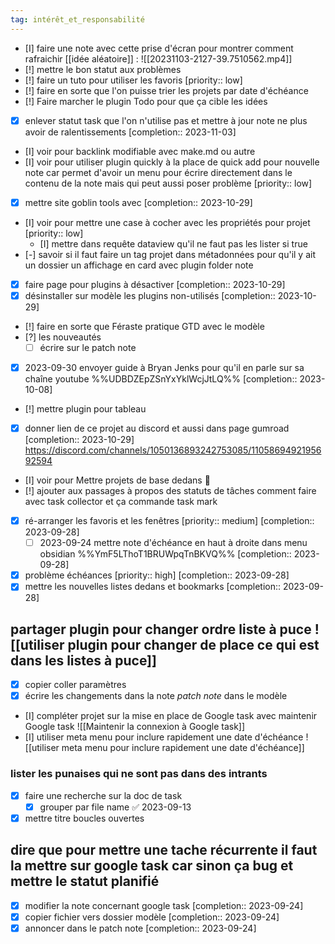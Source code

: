 ```yaml
---
tag: intérêt_et_responsabilité
---
```

- [I] faire une note avec cette prise d'écran pour montrer comment rafraichir [[idée aléatoire]] : ![[20231103-2127-39.7510562.mp4]]
- [!] mettre le bon statut aux problèmes  
- [!] faire un tuto pour utiliser les favoris  [priority:: low]
- [!] faire en sorte que l'on puisse trier les projets par date d'échéance
- [!] Faire marcher le plugin Todo pour que ça cible les idées 
- [x] enlever statut task que l'on n'utilise pas et mettre à jour note ne plus avoir de ralentissements  [completion:: 2023-11-03]
- [I] voir pour backlink modifiable avec make.md ou autre
- [I] voir pour utiliser plugin quickly à la place de quick add pour nouvelle note car permet d'avoir un menu pour écrire directement dans le contenu de la note mais qui peut aussi poser problème  [priority:: low]
- [x] mettre site goblin tools avec  [completion:: 2023-10-29]
- [I] voir pour mettre une case à cocher avec les propriétés pour projet  [priority:: low]
	- [I] mettre dans requête dataview qu'il ne faut pas les lister si true
- [-] savoir si il faut faire un tag projet dans métadonnées pour qu'il y ait un dossier un affichage en card avec plugin folder note
- [x] faire page pour plugins à désactiver  [completion:: 2023-10-29]
- [x] désinstaller sur modèle les plugins non-utilisés  [completion:: 2023-10-29]
- [!] faire en sorte que Féraste pratique GTD avec le modèle
- [?] les nouveautés
	- [ ] écrire sur le patch note
- [x] 2023-09-30 envoyer guide à Bryan Jenks pour qu'il en parle sur sa chaîne youtube  %%UDBDZEpZSnYxYklWcjJtLQ%%  [completion:: 2023-10-08]
- [!] mettre plugin pour tableau
- [x] donner lien de ce projet au discord et aussi dans page gumroad  [completion:: 2023-10-29]
https://discord.com/channels/1050136893242753085/1105869492195692594
- [I] voir pour Mettre projets de base dedans 🔽
- [!] ajouter aux passages à propos des statuts de tâches comment faire avec task collector et ça commande task mark 
- [x] ré-arranger les favoris et les fenêtres  [priority:: medium]  [completion:: 2023-09-28]
	- [ ] 2023-09-24 mettre note d'échéance en haut à droite dans menu obsidian  %%YmF5LThoT1BRUWpqTnBKVQ%%  [completion:: 2023-09-28]
- [x] problème échéances  [priority:: high]  [completion:: 2023-09-28]
- [x] mettre les nouvelles listes dedans et bookmarks  [completion:: 2023-09-28]
## partager plugin pour changer ordre liste à puce ![[utiliser plugin pour changer de place ce qui est dans les listes à puce]]
- [x] copier coller paramètres
- [x] écrire les changements dans la note *patch note* dans le modèle
- [I] compléter projet sur la mise en place de Google task avec maintenir Google task 
![[Maintenir la connexion à Google task]]
- [I] utiliser meta menu pour inclure rapidement une date d'échéance
![[utiliser meta menu pour inclure rapidement une date d'échéance]]
### lister les punaises qui ne sont pas dans des intrants
- [x] faire une recherche sur la doc de task
	- [x] grouper par file name ✅ 2023-09-13
- [x] mettre titre boucles ouvertes
## dire que pour mettre une tache récurrente il faut la mettre sur google task car sinon ça bug et mettre le statut planifié 
- [x] modifier la note concernant google task  [completion:: 2023-09-24]
- [x] copier fichier vers dossier modèle  [completion:: 2023-09-24]
- [x] annoncer dans le patch note  [completion:: 2023-09-24]